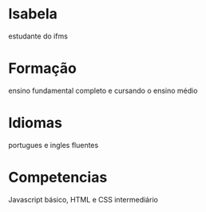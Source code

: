 # Isabela
estudante do ifms

# Formação
ensino fundamental completo e cursando o ensino médio

# Idiomas
portugues e ingles fluentes

# Competencias
Javascript básico, HTML e CSS intermediário
